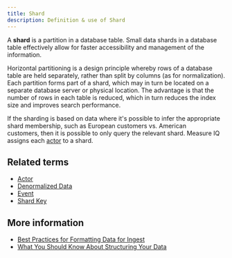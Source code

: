 ```yaml
---
title: Shard 
description: Definition & use of Shard 
---
```

A **shard** is a partition in a database table. Small data shards in a database table effectively allow for faster accessibility and management of the information. 

Horizontal partitioning is a design principle whereby rows of a database table are held separately, rather than split by columns (as for normalization). Each partition forms part of a shard, which may in turn be located on a separate database server or physical location. The advantage is that the number of rows in each table is reduced, which in turn reduces the index size and improves search performance.

If the sharding is based on data where it's possible to infer the appropriate shard membership, such as European customers vs. American customers, then it is possible to only query the relevant shard. Measure IQ assigns each [actor](../actor) to a shard.

## Related terms

- [Actor](../actor)
- [Denormalized Data](../denormalized-data)
- [Event](../event)
- [Shard Key](../shard-key-colocated-shard-key)

## More information

- [Best Practices for Formatting Data for Ingest](https://behavure.ai/docs/wiki/spaces/SGV/pages/2139261753/Best+Practices+for+Formatting+Data+for+Ingest+v5)
- [What You Should Know About Structuring Your Data](https://behavure.ai/docs/wiki/spaces/SGV/pages/2139261689/What+You+Should+Know+About+Structuring+Your+Data+v5)